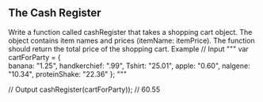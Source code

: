 ## The Cash Register

Write a function called cashRegister that takes a shopping cart object. The object contains item names and prices (itemName: itemPrice). The function should return the total price of the shopping cart.
Example
// Input
"""
var cartForParty = {  
 banana: "1.25",
handkerchief: ".99",
Tshirt: "25.01",
apple: "0.60",
nalgene: "10.34",
proteinShake: "22.36"
};
"""

// Output
cashRegister(cartForParty)); // 60.55
